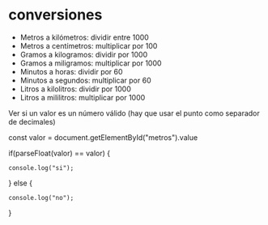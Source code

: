 # conversiones

- Metros a kilómetros: dividir entre 1000
- Metros a centímetros: multiplicar por 100
- Gramos a kilogramos: dividir por 1000
- Gramos a miligramos: multiplicar por 1000
- Minutos a horas: dividir por 60
- Minutos a segundos: multiplicar por 60
- Litros a kilolitros: dividir por 1000
- Litros a mililitros: multiplicar por 1000

Ver si un valor es un número válido (hay que usar el punto como separador de decimales)

const valor = document.getElementById("metros").value

if(parseFloat(valor) == valor) {

    console.log("si");
    
} else {

    console.log("no");
    
}
